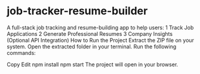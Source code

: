 # job-tracker-resume-builder
A full-stack job tracking and resume-building app to help users: 1 Track Job Applications 2 Generate Professional Resumes 3 Company Insights (Optional API Integration)
How to Run the Project
Extract the ZIP file on your system.
Open the extracted folder in your terminal.
Run the following commands:

Copy
Edit
npm install
npm start
The project will open in your browser.
